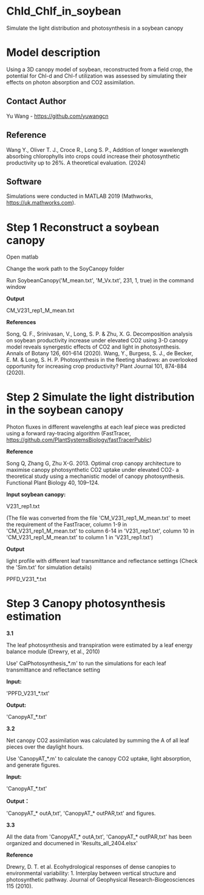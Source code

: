 # Chld_Chlf_in_soybean
Simulate the light distribution and photosynthesis in a soybean canopy

Model description
===
Using a 3D canopy model of soybean, reconstructed from a field crop, the potential for Chl-d and Chl-f utilization was assessed by simulating their effects on photon absorption and CO2 assimilation. 

Contact Author
---
Yu Wang - https://github.com/yuwangcn

Reference
---
Wang Y., Oliver T. J., Croce R., Long S. P., Addition of longer wavelength absorbing chlorophylls into crops could increase their photosynthetic productivity up to 26%. A theoretical evaluation. (2024)

Software
---
Simulations were conducted in MATLAB 2019 (Mathworks, https://uk.mathworks.com).



Step 1   Reconstruct a soybean canopy 
===
Open matlab

Change the work path to the SoyCanopy folder

Run SoybeanCanopy('M_mean.txt', 'M_Vx.txt', 231, 1, true) in the command window

**Output**

CM_V231_rep1_M_mean.txt

**References**

Song, Q. F., Srinivasan, V., Long, S. P. & Zhu, X. G. Decomposition analysis on soybean productivity increase under elevated CO2 using 3-D canopy model reveals synergestic effects of CO2 and light in photosynthesis. Annals of Botany 126, 601-614 (2020). 
Wang, Y., Burgess, S. J., de Becker, E. M. & Long, S. H. P. Photosynthesis in the fleeting shadows: an overlooked opportunity for increasing crop productivity? Plant Journal 101, 874-884 (2020).

Step 2   Simulate the light distribution in the soybean canopy
===
Photon fluxes in different wavelengths at each leaf piece was predicted using a forward ray-tracing algorithm (FastTracer, https://github.com/PlantSystemsBiology/fastTracerPublic)

**Reference**

Song Q, Zhang G, Zhu X-G. 2013. Optimal crop canopy architecture to maximise canopy photosynthetic CO2 uptake under elevated CO2- a theoretical study using a mechanistic model of canopy photosynthesis. Functional Plant Biology 40, 109–124.

**Input soybean canopy:**

V231_rep1.txt

(The file was converted from the file 'CM_V231_rep1_M_mean.txt' to meet the requirement of the FastTracer, column 1-9 in 'CM_V231_rep1_M_mean.txt' to column 6-14 in 'V231_rep1.txt', column 10 in 'CM_V231_rep1_M_mean.txt' to column 1 in 'V231_rep1.txt')

**Output** 

light profile with different leaf transmittance and reflectance settings (Check the 'Sim.txt' for simulation details)

PPFD_V231_*.txt

Step 3   Canopy photosynthesis estimation
===
**3.1**

The leaf photosynthesis and transpiration were estimated by a leaf energy balance module (Drewry, et al., 2010)

Use' CalPhotosynthesis_*.m' to run the simulations for each leaf transmittance and reflectance setting

**Input:** 

'PPFD_V231_*.txt'

**Output:** 

'CanopyAT_*.txt'


**3.2**

Net canopy CO2 assimilation was calculated by summing the A of all leaf pieces over the daylight hours.

Use 'CanopyAT_*.m' to calculate the canopy CO2 uptake, light absorption, and generate figures.

**Input:**  

'CanopyAT_*.txt'

**Output：**

'CanopyAT_* outA,txt', 'CanopyAT_* outPAR,txt' and figures.


**3.3**

All the data from 'CanopyAT_* outA,txt', 'CanopyAT_* outPAR,txt' has been organized and documened in 'Results_all_2404.elsx'

**Reference** 

Drewry, D. T. et al. Ecohydrological responses of dense canopies to environmental variability: 1. Interplay between vertical structure and photosynthetic pathway. Journal of Geophysical Research-Biogeosciences 115 (2010).
